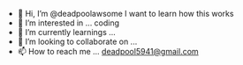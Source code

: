 - 👋 Hi, I’m @deadpoolawsome I want to learn how this works
- 👀 I’m interested in ... coding
- 🌱 I’m currently learnings ...
- 💞️ I’m looking to collaborate on ...
- 📫 How to reach me ... deadpool5941@gmail.com

<!---
deadpoolawsome/deadpoolawsome is a ✨ special ✨ repository because its `README.md` (this file) appears on your GitHub profile.
You can click the Preview link to take a look at your changes.
--->
